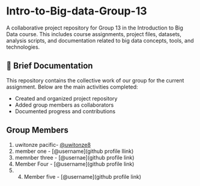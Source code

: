 # Intro-to-Big-data-Group-13
A collaborative project repository for Group 13 in the Introduction to Big Data course. This includes course assignments, project files, datasets, analysis scripts, and documentation related to big data concepts, tools, and technologies.

## 📝 Brief Documentation

This repository contains the collective work of our group for the current assignment. Below are the main activities completed:

- Created and organized project repository
- Added group members as collaborators
- Documented progress and contributions



##  Group Members

1. uwitonze pacific- [@uwitonze8](https://github.com/uwitonze8)
2. member one - [@username](github profile llink)
3. memnber three - [@usernae](github profile link)
4. Member Four - [@username](github profile link)
5. 4. Member five - [@username](github profile link)
